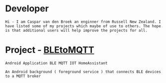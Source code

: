 # Developer 
	Hi - I am Caspar van den Broek an enginner from Russell New Zealand. I have listed some of my projects which maybe of use to others. The hope is that additional users will help improve the projects for all.
	
# Project -   [BLEtoMQTT](https://github.com/CasparvdBroek/BLEtoMQTT/)
	Android Application BLE MQTT IOT HomeAssistant
	
	An Android background ( foreground service ) that connects BLE devices to a MQTT broker

	

